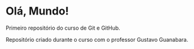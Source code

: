 # Olá, Mundo!
 Primeiro repositório do curso de Git e GitHub.

 Repositório criado durante o curso com o professor Gustavo Guanabara. 
